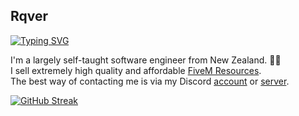## Rqver
[![Typing SVG](https://readme-typing-svg.demolab.com?font=Fira+Code&pause=1000&color=61D9FA&repeat=false&random=false&width=435&lines=Hi%2C+I'm+Rqver)](https://git.io/typing-svg)

I'm a largely self-taught software engineer from New Zealand. 🌴🌊<br>
I sell extremely high quality and affordable [FiveM Resources](https://rqver-resources-webstore.tebex.io/category/2577246).<br>
The best way of contacting me is via my Discord [account](https://discord.com/users/707041801789243393) or [server](https://discord.gg/Ewd64CZ4FY).

[![GitHub Streak](https://streak-stats.demolab.com?user=Rqver&theme=react)](https://git.io/streak-stats)
